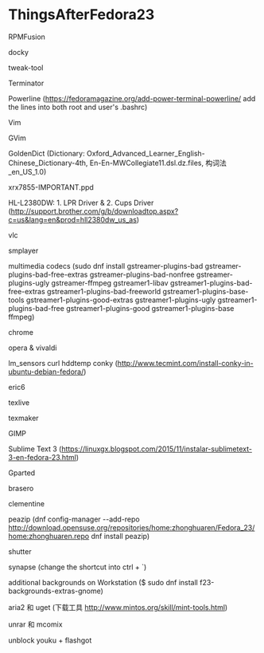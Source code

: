 # ThingsAfterFedora23

RPMFusion

docky

tweak-tool

Terminator

Powerline (https://fedoramagazine.org/add-power-terminal-powerline/ add the lines into both root and user's .bashrc)

Vim

GVim

GoldenDict (Dictionary: Oxford_Advanced_Learner_English-Chinese_Dictionary-4th, En-En-MWCollegiate11.dsl.dz.files, 构词法_en_US_1.0)

xrx7855-IMPORTANT.ppd

HL-L2380DW: 1. LPR Driver & 2. Cups Driver (http://support.brother.com/g/b/downloadtop.aspx?c=us&lang=en&prod=hll2380dw_us_as)

vlc

smplayer

multimedia codecs (sudo dnf install gstreamer-plugins-bad gstreamer-plugins-bad-free-extras gstreamer-plugins-bad-nonfree gstreamer-plugins-ugly gstreamer-ffmpeg gstreamer1-libav gstreamer1-plugins-bad-free-extras gstreamer1-plugins-bad-freeworld gstreamer1-plugins-base-tools gstreamer1-plugins-good-extras gstreamer1-plugins-ugly gstreamer1-plugins-bad-free gstreamer1-plugins-good gstreamer1-plugins-base ffmpeg)

chrome

opera & vivaldi

lm_sensors curl hddtemp conky (http://www.tecmint.com/install-conky-in-ubuntu-debian-fedora/)

eric6

texlive

texmaker

GIMP

Sublime Text 3 (https://linuxgx.blogspot.com/2015/11/instalar-sublimetext-3-en-fedora-23.html)

Gparted

brasero

clementine

peazip (dnf config-manager --add-repo http://download.opensuse.org/repositories/home:zhonghuaren/Fedora_23/home:zhonghuaren.repo
dnf install peazip)

shutter

synapse (change the shortcut into ctrl + `)

additional backgrounds on Workstation ($ sudo dnf install f23-backgrounds-extras-gnome)

aria2 和 uget (下载工具 http://www.mintos.org/skill/mint-tools.html)

unrar 和 mcomix

unblock youku + flashgot
